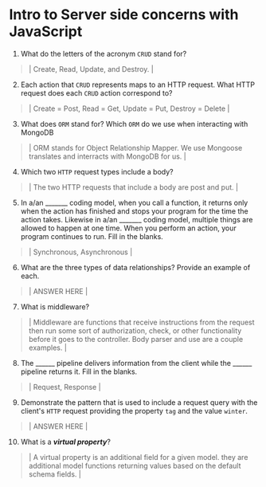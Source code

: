 # Intro to Server side concerns with JavaScript
01. What do the letters of the acronym `CRUD` stand for?

  > | Create, Read, Update, and Destroy. |

02. Each action that `CRUD` represents maps to an HTTP request. What HTTP request does each `CRUD` action correspond to?

  > | Create = Post, Read = Get, Update = Put, Destroy = Delete |

03. What does `ORM` stand for? Which `ORM` do we use when interacting with MongoDB

  > | ORM stands for Object Relationship Mapper. We use Mongoose translates and interracts with MongoDB for us. | 

04. Which two `HTTP` request types include a body?

  > | The two HTTP requests that include a body are post and put. |

05. In a/an _______ coding model, when you call a function, it returns only when the action has finished and stops your program for the time the action takes. Likewise in a/an _______ coding model, multiple things are allowed to happen at one time. When you perform an action, your program continues to run.  Fill in the blanks.

  > | Synchronous, Asynchronous |

06. What are the three types of data relationships? Provide an example of each.

  > | ANSWER HERE |

07. What is middleware?

  > | Middleware are functions that receive instructions from the request then run some sort of authorization, check, or other functionality before it goes to the controller. Body parser and use are a couple examples. |

08. The ______ pipeline delivers information from the client while the ______ pipeline returns it. Fill in the blanks. 

  > | Request, Response |

09. Demonstrate the pattern that is used to include a request query with the client's `HTTP` request providing the property `tag` and the value `winter`.

  > | ANSWER HERE |

10. What is a ***virtual property***?

  > | A virtual property is an additional field for a given model. they are additional model functions returning values based on the default schema fields. |
